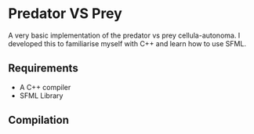 # Predator VS Prey
A very basic implementation of the predator vs prey cellula-autonoma. I developed this to familiarise myself with C++ and learn how to use SFML.

## Requirements
- A C++ compiler
- SFML Library

## Compilation
